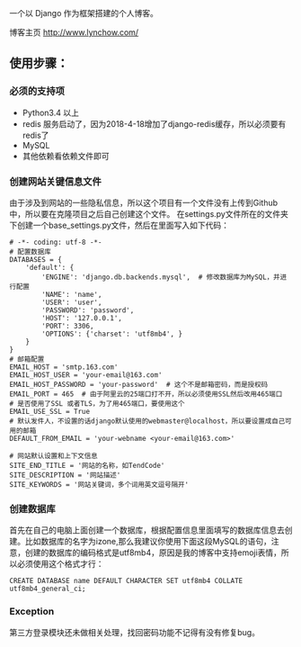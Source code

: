 一个以 Django 作为框架搭建的个人博客。

博客主页 http://www.lynchow.com/

## 使用步骤：

### 必须的支持项
- Python3.4 以上
- redis 服务启动了，因为2018-4-18增加了django-redis缓存，所以必须要有redis了
- MySQL
- 其他依赖看依赖文件即可

### 创建网站关键信息文件
由于涉及到网站的一些隐私信息，所以这个项目有一个文件没有上传到Github中，所以要在克隆项目之后自己创建这个文件。
在settings.py文件所在的文件夹下创建一个base_settings.py文件，然后在里面写入如下代码：
```
# -*- coding: utf-8 -*-
# 配置数据库
DATABASES = {
    'default': {
        'ENGINE': 'django.db.backends.mysql',  # 修改数据库为MySQL，并进行配置
        'NAME': 'name',
        'USER': 'user',
        'PASSWORD': 'password',
        'HOST': '127.0.0.1',
        'PORT': 3306,
        'OPTIONS': {'charset': 'utf8mb4', }
    }
}
# 邮箱配置
EMAIL_HOST = 'smtp.163.com'
EMAIL_HOST_USER = 'your-email@163.com'
EMAIL_HOST_PASSWORD = 'your-password'  # 这个不是邮箱密码，而是授权码
EMAIL_PORT = 465  # 由于阿里云的25端口打不开，所以必须使用SSL然后改用465端口
# 是否使用了SSL 或者TLS，为了用465端口，要使用这个
EMAIL_USE_SSL = True
# 默认发件人，不设置的话django默认使用的webmaster@localhost，所以要设置成自己可用的邮箱
DEFAULT_FROM_EMAIL = 'your-webname <your-email@163.com>'

# 网站默认设置和上下文信息
SITE_END_TITLE = '网站的名称，如TendCode'
SITE_DESCRIPTION = '网站描述'
SITE_KEYWORDS = '网站关键词，多个词用英文逗号隔开'
```

### 创建数据库

首先在自己的电脑上面创建一个数据库，根据配置信息里面填写的数据库信息去创建。比如数据库的名字为izone,那么我建议你使用下面这段MySQL的语句，注意，创建的数据库的编码格式是utf8mb4，原因是我的博客中支持emoji表情，所以必须使用这个格式才行：
```
CREATE DATABASE name DEFAULT CHARACTER SET utf8mb4 COLLATE utf8mb4_general_ci;
```

### Exception

第三方登录模块还未做相关处理，找回密码功能不记得有没有修复bug。

